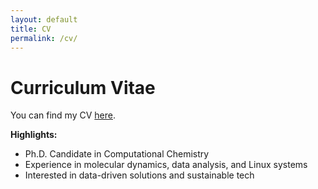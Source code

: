 ```yaml
---
layout: default
title: CV
permalink: /cv/
---
```


# Curriculum Vitae

You can find my CV [here](./data/recent_cv_wo_p.pdf).

**Highlights:**

- Ph.D. Candidate in Computational Chemistry
- Experience in molecular dynamics, data analysis, and Linux systems
- Interested in data-driven solutions and sustainable tech
